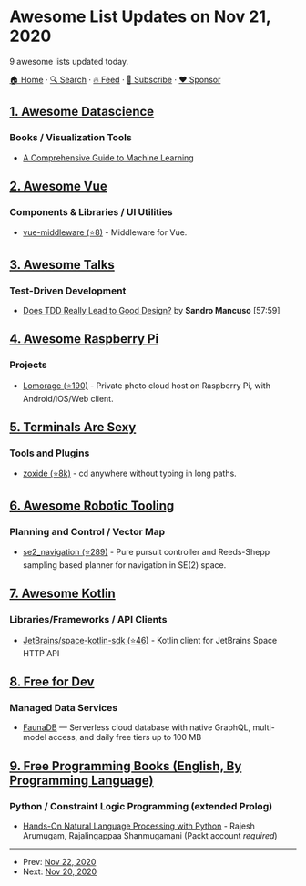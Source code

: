 # Awesome List Updates on Nov 21, 2020

9 awesome lists updated today.

[🏠 Home](/README.md) · [🔍 Search](https://www.trackawesomelist.com/search/) · [🔥 Feed](https://www.trackawesomelist.com/rss.xml) · [📮 Subscribe](https://trackawesomelist.us17.list-manage.com/subscribe?u=d2f0117aa829c83a63ec63c2f&id=36a103854c) · [❤️  Sponsor](https://github.com/sponsors/theowenyoung)



## [1. Awesome Datascience](/content/academic/awesome-datascience/README.md)

### Books / Visualization Tools

*   [A Comprehensive Guide to Machine Learning](https://www.eecs189.org/static/resources/comprehensive-guide.pdf)

## [2. Awesome Vue](/content/vuejs/awesome-vue/README.md)

### Components & Libraries / UI Utilities

*   [vue-middleware (⭐8)](https://github.com/grafikri/vue-middleware) - Middleware for Vue.

## [3. Awesome Talks](/content/JanVanRyswyck/awesome-talks/README.md)

### Test-Driven Development

*   [Does TDD Really Lead to Good Design?](https://www.youtube.com/watch?v=KyFVA4Spcgg) by **Sandro Mancuso** \[57:59]

## [4. Awesome Raspberry Pi](/content/thibmaek/awesome-raspberry-pi/README.md)

### Projects

*   [Lomorage (⭐190)](https://github.com/lomorage/homepage) - Private photo cloud host on Raspberry Pi, with Android/iOS/Web client.

## [5. Terminals Are Sexy](/content/k4m4/terminals-are-sexy/README.md)

### Tools and Plugins

*   [zoxide (⭐8k)](https://github.com/ajeetdsouza/zoxide) - cd anywhere without typing in long paths.

## [6. Awesome Robotic Tooling](/content/protontypes/awesome-robotic-tooling/README.md)

### Planning and Control / Vector Map

*   [se2\_navigation (⭐289)](https://github.com/leggedrobotics/se2_navigation) - Pure pursuit controller and Reeds-Shepp sampling based planner for navigation in SE(2) space.

## [7. Awesome Kotlin](/content/KotlinBy/awesome-kotlin/README.md)

### Libraries/Frameworks / API Clients

*   [JetBrains/space-kotlin-sdk (⭐46)](https://github.com/JetBrains/space-kotlin-sdk) - Kotlin client for JetBrains Space HTTP API

## [8. Free for Dev](/content/ripienaar/free-for-dev/README.md)

### Managed Data Services

*   [FaunaDB](https://fauna.com/) — Serverless cloud database with native GraphQL, multi-model access, and daily free tiers up to 100 MB

## [9. Free Programming Books (English, By Programming Language)](/content/EbookFoundation/free-programming-books/README.md)

### Python / Constraint Logic Programming (extended Prolog)

*   [Hands-On Natural Language Processing with Python](https://www.packtpub.com/free-ebook/hands-on-natural-language-processing-with-python/9781789139495) - Rajesh Arumugam, Rajalingappaa Shanmugamani (Packt account *required*)

---

- Prev: [Nov 22, 2020](/content/2020/11/22/README.md)
- Next: [Nov 20, 2020](/content/2020/11/20/README.md)